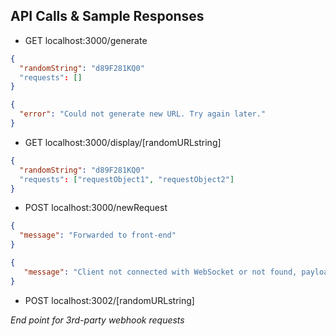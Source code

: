 ## API Calls & Sample Responses
- GET localhost:3000/generate
```JSON
{
  "randomString": "d89F281KQ0"
  "requests": []
}

{
  "error": "Could not generate new URL. Try again later."
}
```

- GET localhost:3000/display/[randomURLstring]
```JSON
{
  "randomString": "d89F281KQ0"
  "requests": ["requestObject1", "requestObject2"]
}
```

- POST localhost:3000/newRequest
```JSON
{
  "message": "Forwarded to front-end"
}

{
   "message": "Client not connected with WebSocket or not found, payload not forwarded"
}
```
- POST localhost:3002/[randomURLstring]

_End point for 3rd-party webhook requests_
